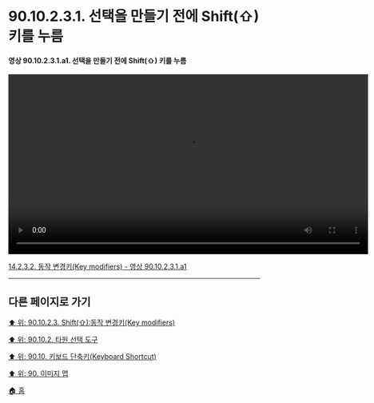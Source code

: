 # 90.10.2.3.1. 선택을 만들기 전에 Shift(⇧) 키를 누름

<a id="90-10-02-03-01-a1"></a>

#### 영상 90.10.2.3.1.a1. 선택을 만들기 전에 Shift(⇧) 키를 누름
<video controls="controls" width="720" src="https://github.com/wonder13662/gimp/assets/15767104/58d730c9-4403-4a29-a1c9-a28dc1cf2c5c"></video>

[14.2.3.2. 동작 변경키(Key modifiers) - 영상 90.10.2.3.1.a1](./14-02-03-02-key_modifiers.md#90-10-02-03-01-a1)

***

## 다른 페이지로 가기

[⬆️ 위: 90.10.2.3. Shift(⇧):동작 변경키(Key modifiers)](./90-10-02-03-00-key_modifier-shift.md)

[⬆️ 위: 90.10.2. 타원 선택 도구](./90-10-02-00-ellipse_select.md)

[⬆️ 위: 90.10. 키보드 단축키(Keyboard Shortcut)](./90-10-00-keyboard_shortcut.md)

[⬆️ 위: 90. 이미지 맵](./90-00-image-map.md)

[🏠 홈](./00-home.md)